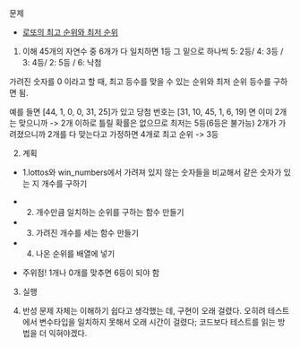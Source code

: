 문제
- [로또의 최고 순위와 최저 순위](https://programmers.co.kr/learn/courses/30/lessons/77484)


1. 이해
45개의 자연수 중 6개가 다 일치하면 1등
그 밑으로 하나씩 5: 2등/ 4: 3등 / 3: 4등/ 2: 5등 / 6: 낙첨

가려진 숫자를 0 이라고 할 때, 최고 등수를 맞을 수 있는 순위와 최저 순위 등수를 구하면 됨. 

예를 들면 [44, 1, 0, 0, 31, 25]가 있고 당첨 번호는 [31, 10, 45, 1, 6, 19] 면
이미 2개는 맞으니까 -> 2개 이하로 틀릴 확률은 없으므로 최저는 5등(6등은 불가능)
2개가 가려졌으니까 2개를 다 맞는다고 가정하면 4개로 최고 순위 -> 3등

2. 계획
- 1.lottos와 win_numbers에서 가려져 있지 않는 숫자들을 비교해서 같은 숫자가 있는 지 개수를 구하기
- 2. 개수만큼 일치하는 순위를 구하는 함수 만들기
- 3. 가려진 개수를 세는 함수 만들기
- 4. 나온 순위를 배열에 넣기

- 주위점! 1개나 0개를 맞추면 6등이 되야 함

3. 실행

4. 반성
문제 자체는 이해하기 쉽다고 생각했는 데, 구현이 오래 걸렸다.
오히려 테스트에서 변수타입을 일치하지 못해서 오래 시간이 걸렸다;
코드보다 테스트를 읽는 방법을 더 익혀야겠다.
